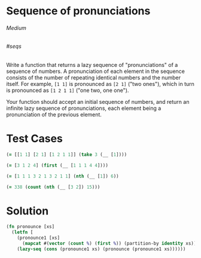 # Sequence of pronunciations

###### Medium
###### #seqs

Write a function that returns a lazy sequence of "pronunciations" of a sequence of numbers. A pronunciation of each element in the sequence consists of the number of repeating identical numbers and the number itself. For example, `[1 1]` is pronounced as `[2 1]` ("two ones"), which in turn is pronounced as `[1 2 1 1]` ("one two, one one").

Your function should accept an initial sequence of numbers, and return an infinite lazy sequence of pronunciations, each element being a pronunciation of the previous element.

# Test Cases
```clojure
(= [[1 1] [2 1] [1 2 1 1]] (take 3 (__ [1])))
```
```clojure
(= [3 1 2 4] (first (__ [1 1 1 4 4])))
```
```clojure
(= [1 1 1 3 2 1 3 2 1 1] (nth (__ [1]) 6))
```
```clojure
(= 338 (count (nth (__ [3 2]) 15)))

```

# Solution
```clojure
(fn pronounce [xs]
  (letfn [
    (pronounce1 [xs]
      (mapcat #(vector (count %) (first %)) (partition-by identity xs)))]
    (lazy-seq (cons (pronounce1 xs) (pronounce (pronounce1 xs))))))
```
